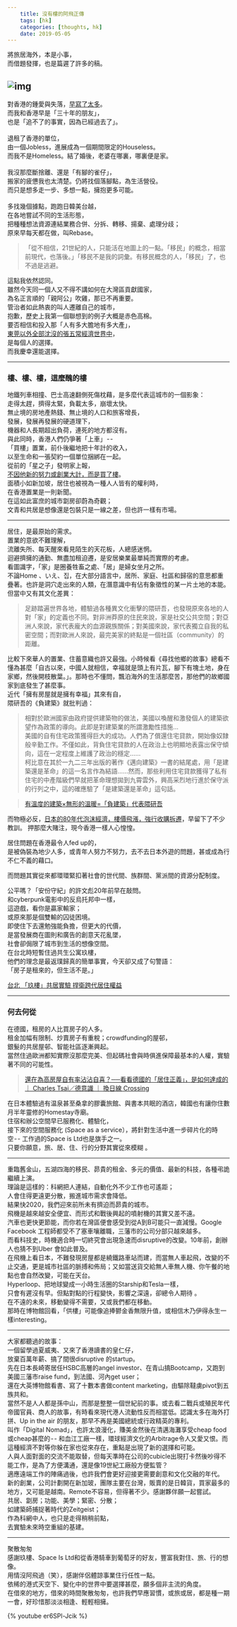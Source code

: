 ```yaml
---  
    title: 沒有樓的阿飛正傳  
    tags: [hk]  
    categories: [thoughts, hk]  
    date: 2019-05-05  
---  
```

      
將旅居海外，本是小事，  
而借題發揮，也是篇遲了許多的稿。  
  
![img](https://cdn-images-1.medium.com/max/1600/1*VXzWi3Mf-5NdGBCXjm87nQ@2x.jpeg)  
---  
  
對香港的鍾愛與失落，[早寫了太多](https://medium.com/@vincent_lcy/%E7%AB%8B-e110ab209635)。  
而我和香港早是「三十年的朋友」，  
也是「追不了的事實，因為已經過去了」。  
&nbsp;  
退租了香港的單位，  
由一個Jobless，進展成為一個期間限定的Houseless。  
而我不是Homeless。結了婚後，老婆在哪裏，哪裏便是家。  
&nbsp;  
我沒那麼斷捨離、還是「有腳的雀仔」，  
搬家的疲憊我也太清楚。仍將找個落腳點，為生活營役。  
而只是想多走一步、多想一點，擁抱更多可能。  
&nbsp;  
多找幾個據點，跑跑日韓美台越，  
在各地嘗試不同的生活形態，  
把種種想法資源連結業務合併、分拆、轉移、揚棄、處理分歧；  
原來早每天都在做，叫Rebase。  
> 「從不相信，21世紀的人，只能活在地圖上的一點。「移民」的概念，相當前現代，也落後。」「移民不是我的詞彙。有移民概念的人，「移民」了，也不過是逃避。  
  
這點我依然認同。  
雖然今天同一個人又不得不講如何在大灣區貢獻國家，  
為名正言順的「親阿公」吹雞，那已不再重要。  
管治者如此熱衷的叫人遷離自己的城市，  
抱歉，歷史上我第一個聯想到的例子大概是赤色高棉。  
要否相信和投入那「人有多大膽地有多大產」，  
[東莞以外全部沈沒的張五常經濟世界中](http://www.sohu.com/a/309580948_100160903)，  
是每個人的選擇。  
而我慶幸還能選擇。  
  
  
---  
  
### 樓、樓、樓，這麼醜的樓  
地鐵列車相撞、巴士高速翻側死傷枕藉，是多麼代表這城市的一個影象：  
走得太趕，擠得太緊，負載太多，崩壞太快。  
無止境的房地產熱錢、無止境的人口和旅客增長，  
發展，發展再發展的硬道理下，  
機器和人長期超出負荷，連死的地方都沒有。  
與此同時，香港人們仍爭著「上車」 - -   
「買樓」置業，前仆後繼地把十年計的收入，  
以至生命和一張契約一個單位捆綁在一起。  
從前的「星之子」發明家上報，  
[不因他新的努力或創業大計，而是買了樓](https://hk.finance.appledaily.com/finance/realtime/article/20180122/57737218)。  
面積小如新加坡，居住也被視為一種人人皆有的權利時，  
在香港置業是一則新聞。  
在這如此富庶的城市劏房卻蔚為奇觀；  
文青和共居是想像還是包裝只是一線之差，但也許一樣有市場。  
  
  
---  
  
居住，是最原始的需求。  
置業的意欲不難理解，  
流離失所、每天醒來看見陌生的天花板，人總感迷惘。  
迴避擠擁的通勤、無盡加租迫遷，是安居樂業最單純而實際的考慮。  
看圖識字，「家」是圈養牲畜之處、「居」是婦女坐月之所。  
不論Home 、いえ、집，在大部分語言中，居所、家庭、社區和歸宿的意思都重疊著。也許是洞穴走出來的人類，在潛意識中有佔有象徵性的某一片土地的本能。但當中又有其文化差異：  
> 足跡踏遍世界各地，體驗過各種異文化衝擊的隈研吾，也發現原來各地的人對「家」的定義也不同。對非洲莽原的住民來說，家是社交公共空間；對亞洲人來說，家代表龐大的血源親族關係；對美國來說，家代表獨立自我的私密空間；而對歐洲人來說，最完美家的終點是一個社區（community）的距離。  
  
比較下來華人的置業、住蓄意織也許又最強。小時候看《尋找他鄉的故事》總看不懂為甚麼「自古以來，中國人就相信，幸福就是頭上有片瓦，腳下有塊土地，身在家鄉，然後開枝散葉。」。那時也不懂問，飄泊海外的生活那麼苦，那他們的故鄉國家到底發生了甚麼事。  
近代「擁有房屋就是擁有幸福」其來有自，  
隈研吾的《負建築》就批判過：  
> 相對於歐洲國家由政府提供建築物的做法，美國以喚醒和激發個人的建築欲望作為政策的導向。此即是對建築業的所謂激勵性措施…  
美國的自有住宅政策獲得巨大的成功。人們為了償還住宅貸款，開始像奴隸般辛勤工作。不僅如此，背負住宅貸款的人在政治上也明顯地表露出保守傾向，這在一定程度上維護了政治的穩定……  
柯比意在其於一九二三年出版的著作《邁向建築》一書的結尾處，用「是建築還是革命」的這一名言作為結語……然而，那些利用住宅貸款獲得了私有住宅的中產階級們早就把革命理想拋到九霄雲外，興高采烈地行進於保守派的行列之中，這的確應驗了「是建築還是革命」這句話。  
  
> [有溫度的建築×無形的溫暖=「負建築」代表隈研吾](https://okapi.books.com.tw/article/3654)  
  
而物極必反，[日本的80年代泡沫經濟，樓價飛漲，強行收購拆遷](https://www.bilibili.com/video/av50209686/)，早留下了不少教訓。 押那麼大賭注，現今香港一樣人心惶惶。  
  
居住問題在香港最令人fed up的，  
是被偽裝為地少人多，或青年人努力不努力，去不去日本外遊的問題，甚或成為行不仁不義的藉口。  
  
而問題其實從來都環環緊扣著社會的世代間、族群間、黨派間的資源分配制度。  
  
公平嗎？「安份守紀」的許文彪20年前早在敲問。  
和cyberpunk電影中的反烏托邦中一樣，  
這遊戲，看你是贏家輸家；  
或原來那是個雙輸的囚徒困境。  
即使住下去還勉強能負擔，但更大的代價，  
是當發展商在圖則和廣告的創意天花亂墜，  
社會卻侷限了城市到生活的想像空間。  
在台北時短暫住過共生公寓玖樓，  
他們的理念是最返璞歸真的簡單事實，今天卻又成了句警語：  
「房子是租來的，但生活不是。」  
  
[台北 「玖樓」共居實驗 捍衛跨代居住權益](https://www.mpweekly.com/culture/cu0004/%e5%85%b1%e5%b1%85-%e5%8f%b0%e5%8c%97-%e7%8e%96%e6%a8%93-61342)  
  
---  
  
### 何去何從  
在德國，租房的人比買房子的人多。  
租金加幅有限制、炒賣房子有重稅；crowdfunding的屋邨，  
銀髮的共居屋邨、智能社區逐漸興起。  
當然住過歐洲都知實際沒那麼完美、但起碼社會與時俱進保障最基本的人權，實驗著不同的可能性。  
> [還在為高房屋自有率沾沾自喜？──看看德國的「居住正義」，是如何達成的 ｜ Charles Tsai／德意識 ｜ 換日線 Crossing](https://crossing.cw.com.tw/article/6367)  
  
在日本體驗過有温泉甚至桑拿的膠囊旅館、與書本共眠的酒店，韓國也有讓你住數月半年靈修的Homestay寺廟。  
住宿和辦公空間早已服務化、體驗化，  
接下來的空間服務化 (Space as a service），將針對生活中進一步碎片化的時空 - - 工作過的Space is Ltd也是旗手之一。  
只要你願意，旅、居、住、行的分野其實從來模糊 。  
  
  
---  
  
重臨舊金山，五湖四海的移民、昴貴的租金、多元的價值、最新的科技，各種弔詭繼續上演。  
理論是這樣的：科網把人連結，自動化外不少工作也可遙距；  
人會住得更遠更分散，搬進城市需求會降低。  
結果快2020，我們迎來前所未有擠迫而昴貴的城市。  
飛機是越來越安全便宜、而形式和戰後興起的噴射機的其實又差不遠。  
汽車也更快更節能，而你若在灣區便會感受到從A到B可能只一直減慢。Google Facebook 工程師都受不了塞車嚷離職，三藩市的公司分部只越來越多。  
而看科技史，時機適合時一切終究會出現急速而disruptive的改變。10年前，創辦人也猜不到Uber 會如此普及。  
在飛機上看日本，不難發現房屋都是繞鐵路車站而建，而當無人車起飛，改變的不止交通，更是城市社區的脈搏和佈局；又如當送貨交給無人車無人機、你午餐的地點也會自然改變，可能在天台。  
Hyperloop、把地球變成一小時生活圈的Starship和Tesla一樣，  
只會有遲沒有早。但點對點的行程變快，影響之深遠，卻總令人期待 。  
在不遠的未來，移動變得不需要，又或我們都在移動。  
那時在博物館回看，「供樓」可能像追捧鬰金香無限升值，或相信木乃伊得永生一樣interesting。  
  
  
---  
  
大家都聽過的故事：  
一個留學過夏威夷、又來了香港讀書的皇仁仔，  
放棄百萬年薪、搞了間很disruptive 的startup。  
先在日本長崎寄居任HSBC高層的angel investor、在青山搞Bootcamp，又跑到美國三藩市raise fund，到法國、河內get user；  
還在大英博物館看書、寫了十數本書做content marketing，由驅除韃虜pivot到五族共和。  
當然不是人人都是孫中山，而那是整整一個世紀前的事。或去看二戰兵或殖民年代帝國官員、商人的故事，有時看來現代港人流動性反而相當低。認識太多在海外打拼、Up in the air 的朋友，那早不再是美國總統或行政精英的專利。  
叫作「Digital Nomad」，也許太浪漫化，賺美金然後在清邁海灘享受cheap food或cheap甚麼的 - - 和血江工廠一樣，環球經濟文化的Arbitrage令人又愛又恨。而這種經濟不對等你躲在家也從來存在，重點是出現了新的選擇和可能。  
人與人面對面的交流不能取替，但每天準時在公司的cubicle出現打卡然後吵得不能工作，是為了方便溝通，還是像19世紀工廠般方便監管？  
適應遠端工作的陣痛過後，也許我們會更好迎接更需要創意和文化交融的年代。  
新的創業，公司計劃開在新加玻，團隊主要在台灣，​​販賣的是日韓貨，買家最多的地方，又可能是越南。Remote不容易，但得著不少。感謝夥伴願一起嘗試。  
共居、劏房；功能、美學；緊密、分散；  
如建築師捕捉著時代的Zeitgeist；  
作為科網中人，也只是走得稍稍前點，  
去實驗未來時空重組的基建。  
  
  
---  
  
聚散匆匆  
感謝玖樓、Space Is Ltd和從香港騎車到葡萄牙的好友，豐富我對住、旅、行​​的想像。  
用情沒阿飛過（笑），感謝伴侶體諒事業住行任性一點。  
依稀的港式天空下、變化中的世界中要選擇甚麼，​​願多個非主流的角度。  
​​在借來的地方，借來的時間聚散匆匆，​​也許我們早應習慣，​​或旅或居，都是種一期一會，​​好珍惜那淡淡相逢、輕輕相擁。  
  
{% youtube er6SPl-Jcik %}  

